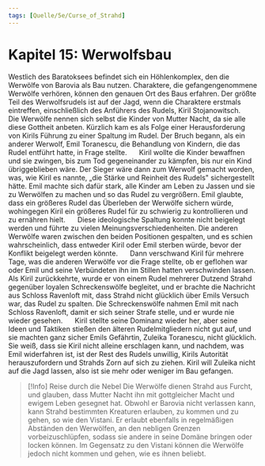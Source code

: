 ```yaml
---
tags: [Quelle/5e/Curse_of_Strahd]
---
```

# Kapitel 15: Werwolfsbau
Westlich des Baratoksees befindet sich ein Höhlenkomplex, den die Werwölfe von Barovia als Bau nutzen. Charaktere, die gefangengenommene Werwölfe verhören, können den genauen Ort des Baus erfahren. Der größte Teil des Werwolfsrudels ist auf der Jagd, wenn die Charaktere erstmals eintreffen, einschließlich des Anführers des Rudels, Kiril Stojanowitsch.
$\quad$ Die Werwölfe nennen sich selbst die Kinder von Mutter Nacht, da sie alle diese Gottheit anbeten. Kürzlich kam es als Folge einer Herausforderung von Kirils Führung zu einer Spaltung im Rudel. Der Bruch begann, als ein anderer Werwolf, Emil Toranescu, die Behandlung von Kindern, die das Rudel entführt hatte, in Frage stellte.
$\quad$ Kiril wollte die Kinder bewaffnen und sie zwingen, bis zum Tod gegeneinander zu kämpfen, bis nur ein Kind übriggeblieben wäre. Der Sieger wäre dann zum Werwolf gemacht worden, was, wie Kiril es nannte, „die Stärke und Reinheit des Rudels" sichergestellt hätte. Emil machte sich dafür stark, alle Kinder am Leben zu Jassen und sie zu Werwölfen zu machen und so das Rudel zu vergrößern. Emil glaubte, dass ein größeres Rudel das Überleben der Werwölfe sichern würde, wohingegen Kiril ein größeres Rudel für zu schwierig zu kontrollieren und zu ernähren hielt.
$\quad$ Diese ideologische Spaltung konnte nicht beigelegt werden und führte zu vielen Meinungsverschiedenheiten. Die anderen Werwölfe waren zwischen den beiden Positionen gespalten, und es schien wahrscheinlich, dass entweder Kiril oder Emil sterben würde, bevor der Konflikt beigelegt werden könnte.
$\quad$ Dann verschwand Kiril für mehrere Tage, was die anderen Werwölfe vor die Frage stellte, ob er geflohen war oder Emil und seine Verbündeten ihn im Stillen hatten verschwinden lassen. Als Kiril zurückkehrte, wurde er von einem Rudel mehrerer Dutzend Strahd gegenüber loyalen Schreckenswölfe begleitet, und er brachte die Nachricht aus Schloss Ravenloft mit, dass Strahd nicht glücklich über Emils Versuch war, das Rudel zu spalten. Die Schreckenswölfe nahmen Emil mit nach Schloss Ravenloft, damit er sich seiner Strafe stelle, und er wurde nie wieder gesehen.
$\quad$ Kiril stellte seine Dominanz wieder her, aber seine Ideen und Taktiken stießen den älteren Rudelmitgliedern nicht gut auf, und sie machten ganz sicher Emils Gefährtin, Zuleika Toranescu, nicht glücklich. Sie weiß, dass sie Kiril nicht alleine erschlagen kann, und nachdem, was Emil widerfahren ist, ist der Rest des Rudels unwillig, Kirils Autorität herauszufordern und Strahds Zorn auf sich zu ziehen. Kiril will Zuleika nicht auf die Jagd lassen, also ist sie mehr oder weniger im Bau gefangen.

>[!Info] Reise durch die Nebel
>Die Werwölfe dienen Strahd aus Furcht, und glauben, dass Mutter Nacht ihn mit gottgleicher Macht und ewigem Leben gesegnet hat. Obwohl er Barovia nicht verlassen kann, kann Strahd  bestimmten Kreaturen erlauben, zu kommen und zu gehen, so wie den Vistani. Er erlaubt ebenfalls in regelmäßigen Abständen den Werwölfen, an den nebligen Grenzen vorbeizuschlüpfen, sodass sie andere in seine Domäne bringen oder locken können. Im Gegensatz zu den Vistani können die Werwölfe jedoch nicht kommen und gehen, wie es ihnen beliebt.